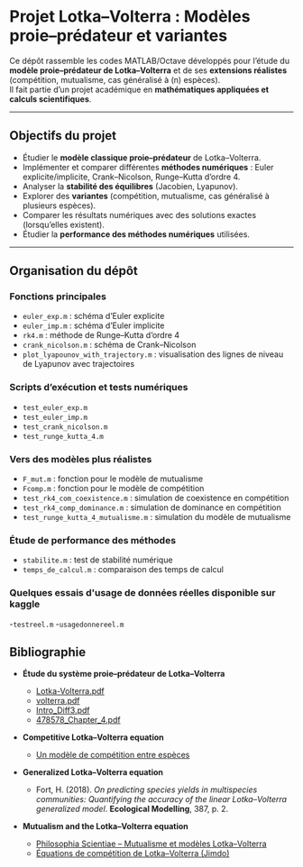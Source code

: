 #  Projet Lotka–Volterra : Modèles proie–prédateur et variantes

Ce dépôt rassemble les codes MATLAB/Octave développés pour l’étude du **modèle proie–prédateur de Lotka–Volterra** et de ses **extensions réalistes** (compétition, mutualisme, cas généralisé à \(n\) espèces).  
Il fait partie d’un projet académique en **mathématiques appliquées et calculs scientifiques**.

---

## Objectifs du projet

- Étudier le **modèle classique proie–prédateur** de Lotka–Volterra.  
- Implémenter et comparer différentes **méthodes numériques** : Euler explicite/implicite, Crank–Nicolson, Runge–Kutta d’ordre 4.  
- Analyser la **stabilité des équilibres** (Jacobien, Lyapunov).  
- Explorer des **variantes** (compétition, mutualisme, cas généralisé à plusieurs espèces).  
- Comparer les résultats numériques avec des solutions exactes (lorsqu’elles existent).  
- Étudier la **performance des méthodes numériques** utilisées.  

---

## Organisation du dépôt

### Fonctions principales
- `euler_exp.m` : schéma d’Euler explicite  
- `euler_imp.m` : schéma d’Euler implicite  
- `rk4.m` : méthode de Runge–Kutta d’ordre 4  
- `crank_nicolson.m` : schéma de Crank–Nicolson  
- `plot_lyapounov_with_trajectory.m` : visualisation des lignes de niveau de Lyapunov avec trajectoires  

### Scripts d’exécution et tests numériques
- `test_euler_exp.m`  
- `test_euler_imp.m`  
- `test_crank_nicolson.m`  
- `test_runge_kutta_4.m`  

### Vers des modèles plus réalistes
- `F_mut.m` : fonction pour le modèle de mutualisme  
- `Fcomp.m` : fonction pour le modèle de compétition  
- `test_rk4_com_coexistence.m` : simulation de coexistence en compétition  
- `test_rk4_comp_dominance.m` : simulation de dominance en compétition  
- `test_runge_kutta_4_mutualisme.m` : simulation du modèle de mutualisme  

### Étude de performance des méthodes
- `stabilite.m` : test de stabilité numérique  
- `temps_de_calcul.m` : comparaison des temps de calcul  

### Quelques essais d'usage de données réelles disponible sur kaggle
-`testreel.m`
-`usagedonnereel.m`

## Bibliographie

- **Étude du système proie–prédateur de Lotka–Volterra**  
  - [Lotka-Volterra.pdf](https://who.rocq.inria.fr/Jean.Clairambault/Equations%20de%20Lotka%20Volterra%20et%20quelques%20apparentees.pdf)  
  - [volterra.pdf](https://agreg-maths.univ-rennes1.fr/documentation/docs/volterra.pdf)  
  - [Intro_Diff3.pdf](https://www.southampton.ac.uk/~mb1a10/sim/Intro_Diff3.pdf)  
  - [478578_Chapter_4.pdf](https://www.math.iit.edu/~fass/478578_Chapter_4.pdf)  

- **Competitive Lotka–Volterra equation**  
  - [Un modèle de compétition entre espèces](https://experiences.mathemarium.fr/Un-modele-de-competition-entre)  

- **Generalized Lotka–Volterra equation**  
  - Fort, H. (2018). *On predicting species yields in multispecies communities: Quantifying the accuracy of the linear Lotka–Volterra generalized model*. **Ecological Modelling**, 387, p. 2.  

- **Mutualism and the Lotka–Volterra equation**  
  - [Philosophia Scientiae – Mutualisme et modèles Lotka–Volterra](https://journals.openedition.org/philosophiascientiae/697?lang=en)  
  - [Équations de compétition de Lotka–Volterra (Jimdo)](https://complexe.jimdofree.com/la-th%C3%A9orie-du-chaos/dynamique-des-populations/%C3%A9quations-de-comp%C3%A9tition-de-lotka-volterra/)  

